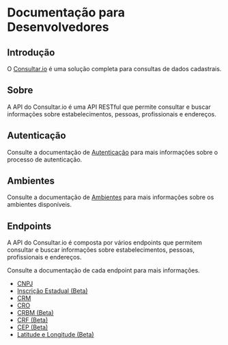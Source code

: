 # Documentação para Desenvolvedores

## Introdução

O [Consultar.io](https://consultar.io) é uma solução completa para consultas de
dados cadastrais.

## Sobre

A API do Consultar.io é uma API RESTful que permite consultar e buscar informações
sobre estabelecimentos, pessoas, profissionais e endereços.

## Autenticação

Consulte a documentação de [Autenticação](./autenticacao.md) para mais
informações sobre o processo de autenticação.

## Ambientes

Consulte a documentação de [Ambientes](./ambientes.md) para mais informações sobre
os ambientes disponíveis.

## Endpoints

A API do Consultar.io é composta por vários endpoints que permitem consultar e
buscar informações sobre estabelecimentos, pessoas, profissionais e endereços.

Consulte a documentação de cada endpoint para mais informações.

- [CNPJ](./cnpj.md)
- [Inscrição Estadual (Beta)](./inscricao-estadual.md)
- [CRM](./crm.md)
- [CRO](./cro.md)
- [CRBM (Beta)](./crbm.md)
- [CRF (Beta)](./crf.md)
- [CEP (Beta)](./cep.md)
- [Latitude e Longitude (Beta)](./latitude-longitude.md)
